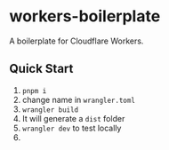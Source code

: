 # workers-boilerplate

A boilerplate for Cloudflare Workers.

## Quick Start

1. `pnpm i`
2. change name in `wrangler.toml`
3. `wrangler build`
4. It will generate a `dist` folder
5. `wrangler dev` to test locally
6. 